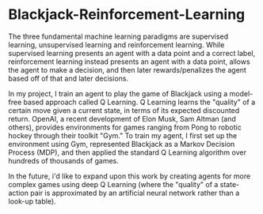 # Blackjack-Reinforcement-Learning

The three fundamental machine learning paradigms are supervised learning, unsupervised learning and reinforcement learning. While supervised learning presents an agent with a data point and a correct label, reinforcement learning instead presents an agent with a data point, allows the agent to make a decision, and then later rewards/penalizes the agent based off of that and later decisions.

 

In my project, I train an agent to play the game of Blackjack using a model-free based approach called Q Learning. Q Learning learns the "quality" of a certain move given a current state, in terms of its expected discounted return. OpenAI, a recent development of Elon Musk, Sam Altman (and others), provides environments for games ranging from Pong to robotic hockey through their toolkit "Gym."  To train my agent, I first set up the environment using Gym, represented Blackjack as a Markov Decision Process (MDP), and then applied the standard Q Learning algorithm over hundreds of thousands of games. 

 

In the future, i'd like to expand upon this work by creating agents for more complex games using deep Q Learning (where the "quality" of a state-action pair is approximated by an artificial neural network rather than a look-up table).
